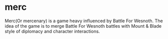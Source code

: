 merc
====

Merc(Or mercenary) is a game heavy influenced by Battle For Wesnoth. The idea of the game is to merge Battle For Wesnoth battles with Mount & Blade style of diplomacy and character interactions.
